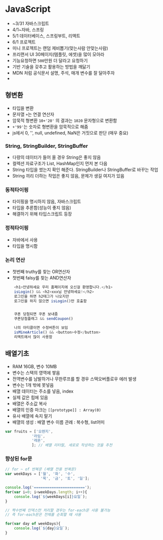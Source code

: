 # JavaScript
- ~3/31 자바스크립트
- 4/1~자바, 스프링
- 5/1 데이터베이스, 스프링부트, 리액트
- 6/1 프로젝트
- 미니 프로젝트는 랜덤 제비뽑기(맞는사람 안맞는사람)
- 프리랜서 UI 30페이지(템플릿, 에셋)을 많이 모아라
- 기능요청하면 `500`만원 더 달라고 요청하기
- 기반 기술을 갖추고 활용하는 방법을 깨닳기
- MDN 처럼 공식문서 설명, 주석, 매개 변수를 잘 달아주자
- 

## 형변환
- 타입을 변환
- 문자열 `+`는 연결 연산자
- 암묵적 형변환  `10+'20'` 의 결과는 `1020` 문자형으로 변환함
- `+'99'`는 숫자로 형변환을 암묵적으로 해줌
- js에서 0, '', null, undefined, NaN은 거짓으로 판단  (매우 중요)
### String, StringBuilder, StringBuffer
- 다량의 데이터가 들어 올 경우 String은 좋지 않음
- 컬렉션 자료구조가 List, HashMap인지 먼저 본 다음
- String 타입을 썼는지 확인 해준다. StringBuilder나 StringBuffer로 바꾸는 작업
- String 끼리 더하는 작업은 좋지 않음, 문제가 생길 여지가 있음

### 동적타이핑
- 타이핑을 명시하지 않음, 자바스크립트
- 타입을 추론함(성능이 좋지 않음)
- 해결하기 위해 타입스크립트 등장
### 정적타이핑
- 자바에서 사용
- 타입을 명시함

### 논리 연산
- 첫번째 truthy를 찾는 OR연산자
- 첫번째 falsy를 찾는 AND연산자
```javascript
    <h1>안녕하세요 우리 홈페이지에 오신걸 환영합니다.</h1>
    isLogin() && <h2>xxx님 안녕하세요!</h2>
    로그인을 하면 h2태그가 나오지만
    로그인을 하지 않으면 isLogin()만 호출함 


    쿠폰 당첨되면 쿠폰 보내줌 
    쿠폰당첨플래그 && sendCoupon()

    나의 아티클이면 수정버튼이 보임 
    isMineArticle() && <button>수정</button>
    리액트에서 많이 사용함
```

## 배열기초
- RAM 16GB, 변수 10MB
- 변수는 스택의 영역에 쌓음
- 전역변수를 남발하거나 무한루프를 할 경우 스택오버플로우 에러 발생
- 변수는 1개 밖에 못넣음
- 배열 데이터는 주소를 넣음, index
- 실제 값은 힙에 있음
- 배열은 주소값 복사
- 배열의 인증 마크는 `[[prototype]] : Array(0)`
- 유사 배열에 속지 말기
- 배열의 생성 : 배열 변수 이름 관례 : 복수형, list어미
```javascript
var fruits = ['오렌지',
            '라임',
            '레몬',
            ]; // 배열 리터럴, 세로로 작성하는 것을 추천
```
### 향상된 for문
```javascript
// for ~ of 반복문 (배열 전용 반복문)
var weekDays = ['월', '화', '수', 
                '목', '금', '토', '일'];

console.log('=======================');
for(var i=0; i<weekDays.length; i++){
    console.log(`${weekDays[i]}요일`);
}

// 짝수번째 인덱스만 처리할 경우는 for-each문 사용 불가능
// 즉 for-each문은 전체를 순회할 때 사용

for(var day of weekDays){
    console.log(`${day}요일`);
}
```